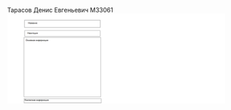 Тарасов Денис Евгеньевич
М33061
![Макет Проекта](https://github.com/lapitan/lapitan.github.io/raw/main/Макет.png)
